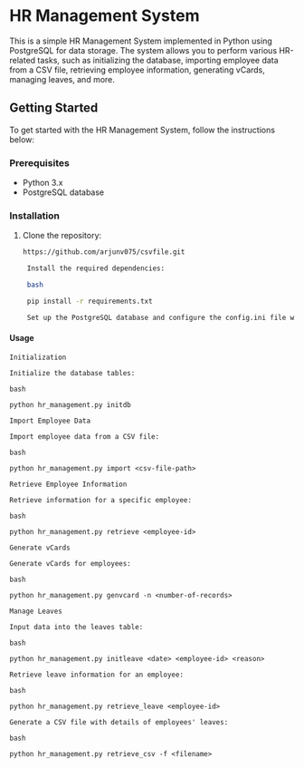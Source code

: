 # HR Management System

This is a simple HR Management System implemented in Python using PostgreSQL for data storage. The system allows you to perform various HR-related tasks, such as initializing the database, importing employee data from a CSV file, retrieving employee information, generating vCards, managing leaves, and more.

## Getting Started

To get started with the HR Management System, follow the instructions below:

### Prerequisites

- Python 3.x
- PostgreSQL database

### Installation

1. Clone the repository:

   ```bash
   https://github.com/arjunv075/csvfile.git

    Install the required dependencies:

    bash

    pip install -r requirements.txt

    Set up the PostgreSQL database and configure the config.ini file with your database details.

####	Usage
	Initialization

	Initialize the database tables:

	bash

	python hr_management.py initdb

	Import Employee Data

	Import employee data from a CSV file:

	bash

	python hr_management.py import <csv-file-path>

	Retrieve Employee Information

	Retrieve information for a specific employee:

	bash

	python hr_management.py retrieve <employee-id>

	Generate vCards

	Generate vCards for employees:

	bash

	python hr_management.py genvcard -n <number-of-records>

	Manage Leaves

	Input data into the leaves table:

	bash

	python hr_management.py initleave <date> <employee-id> <reason>

	Retrieve leave information for an employee:

	bash

	python hr_management.py retrieve_leave <employee-id>

	Generate a CSV file with details of employees' leaves:

	bash

	python hr_management.py retrieve_csv -f <filename>

